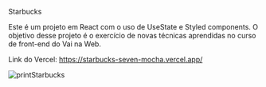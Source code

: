 Starbucks

Este é um projeto em React com o uso de UseState e Styled components.
O objetivo desse projeto é o exercício de novas técnicas aprendidas no curso de front-end do Vai na Web.

Link do Vercel: https://starbucks-seven-mocha.vercel.app/

![printStarbucks](https://github.com/user-attachments/assets/9073d1b2-9158-45e3-b8b3-d657700edf4f)

